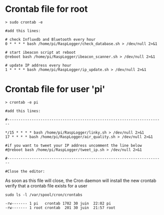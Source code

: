 
# Crontab file for root
```
> sudo crontab -e

#add this lines:

# check Influxdb and Bluetooth every hour
0 * * * * bash /home/pi/RaspLogger/check_database.sh > /dev/null 2>&1

# start ibeacon script at reboot
@reboot bash /home/pi/RaspLogger/ibeacon_scanner.sh > /dev/null 2>&1

# update IP address every hour
1 * * * * bash /home/pi/RaspLogger/ip_update.sh > /dev/null 2>&1
```

# Crontab file for user 'pi'        

```
> crontab -e pi

#add this lines:

#-----------------------------------------------------------------------

*/15 * * * * bash /home/pi/RaspLogger/linky.sh > /dev/null 2>&1
17 * * * * bash /home/pi/RaspLogger/air_quality.sh > /dev/null 2>&1

#if you want to tweet your IP address uncomment the line below
#@reboot bash /home/pi/RaspLogger/tweet_ip.sh > /dev/null 2>&1

#-----------------------------------------------------------------------

#Close the editor:
```
As soon as this file will close, the Cron daemon will install the new crontab
verify that a crontab file exists for a user
```
sudo ls -l /var/spool/cron/crontabs

-rw------- 1 pi   crontab 1702 30 juin  22:02 pi
-rw------- 1 root crontab  201 30 juin  21:57 root
```
